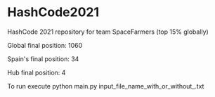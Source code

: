 # HashCode2021
HashCode 2021 repository for team SpaceFarmers (top 15% globally)

Global final position: 1060

Spain's final position: 34

Hub final position: 4


To run execute python main.py input_file_name_with_or_without_.txt
